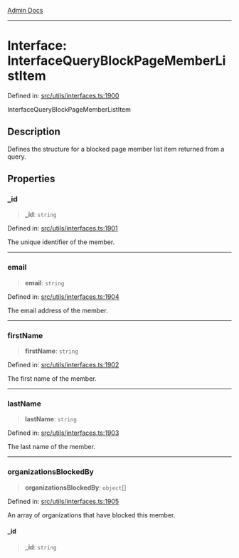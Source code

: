 [Admin Docs](/)

***

# Interface: InterfaceQueryBlockPageMemberListItem

Defined in: [src/utils/interfaces.ts:1900](https://github.com/PalisadoesFoundation/talawa-admin/blob/main/src/utils/interfaces.ts#L1900)

InterfaceQueryBlockPageMemberListItem

## Description

Defines the structure for a blocked page member list item returned from a query.

## Properties

### \_id

> **\_id**: `string`

Defined in: [src/utils/interfaces.ts:1901](https://github.com/PalisadoesFoundation/talawa-admin/blob/main/src/utils/interfaces.ts#L1901)

The unique identifier of the member.

***

### email

> **email**: `string`

Defined in: [src/utils/interfaces.ts:1904](https://github.com/PalisadoesFoundation/talawa-admin/blob/main/src/utils/interfaces.ts#L1904)

The email address of the member.

***

### firstName

> **firstName**: `string`

Defined in: [src/utils/interfaces.ts:1902](https://github.com/PalisadoesFoundation/talawa-admin/blob/main/src/utils/interfaces.ts#L1902)

The first name of the member.

***

### lastName

> **lastName**: `string`

Defined in: [src/utils/interfaces.ts:1903](https://github.com/PalisadoesFoundation/talawa-admin/blob/main/src/utils/interfaces.ts#L1903)

The last name of the member.

***

### organizationsBlockedBy

> **organizationsBlockedBy**: `object`[]

Defined in: [src/utils/interfaces.ts:1905](https://github.com/PalisadoesFoundation/talawa-admin/blob/main/src/utils/interfaces.ts#L1905)

An array of organizations that have blocked this member.

#### \_id

> **\_id**: `string`
